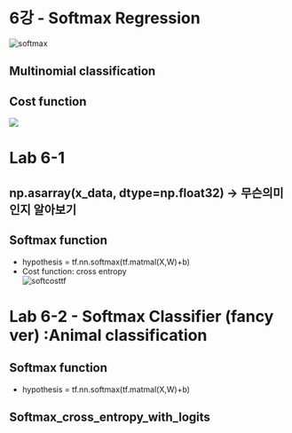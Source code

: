 # 6강 - Softmax Regression
![](https://user-images.githubusercontent.com/47270758/62478373-ec380980-b7e5-11e9-9cd5-153d667101ed.PNG "softmax")
## Multinomial classification
## Cost function
![](https://user-images.githubusercontent.com/47270758/62479001-759c0b80-b7e7-11e9-8376-1cd30b16fde3.PNG)

 # Lab 6-1
 ## np.asarray(x_data, dtype=np.float32) -> 무슨의미인지 알아보기
 ## Softmax function
 - hypothesis = tf.nn.softmax(tf.matmal(X,W)+b)  
 - Cost function: cross entropy  
![softcosttf](https://user-images.githubusercontent.com/47270758/62519479-9e171a80-b866-11e9-9cf6-1a8b0dbed195.PNG)

# Lab 6-2 - Softmax Classifier (fancy ver)  :Animal classification
## Softmax function
- hypothesis = tf.nn.softmax(tf.matmal(X,W)+b) 
## Softmax_cross_entropy_with_logits
